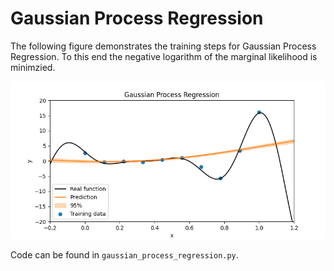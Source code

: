 # Gaussian Process Regression

The following figure demonstrates the training steps for Gaussian Process Regression. To this end the negative logarithm of the marginal likelihood is minimzied. 

![EM](out/gp_regression.gif)

Code can be found in `gaussian_process_regression.py`.